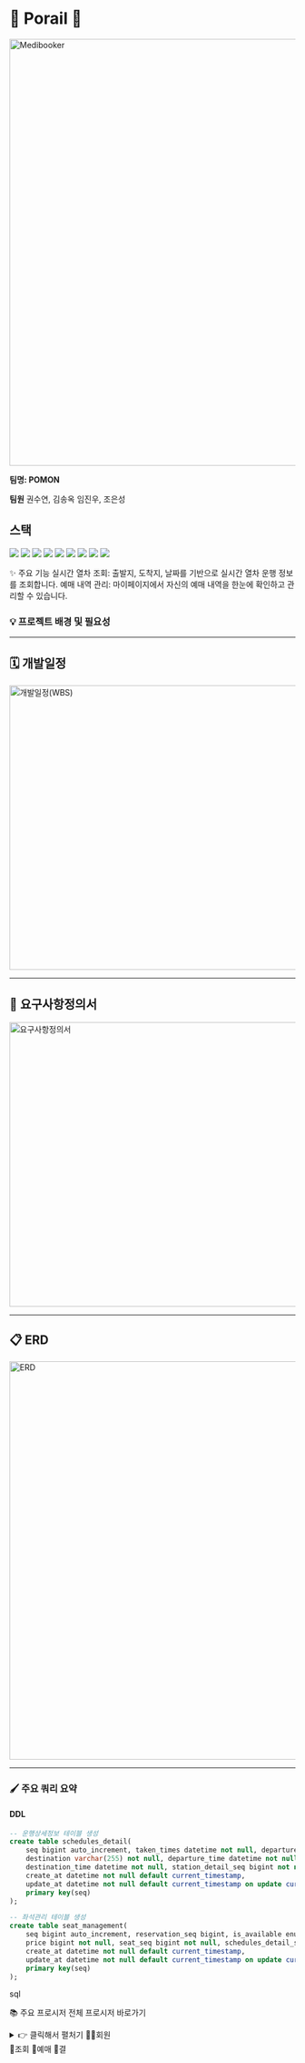 # 🚂 Porail 🚂

<img src="./img/medibooker.jpeg" alt="Medibooker" width="1000" height="750"/>

**팀명: POMON**

**팀원**
권수연, 김송옥 임진우, 조은성

## 스택
<p>
<img src="https://img.shields.io/badge/mariaDB-003545?style=for-the-badge&logo=mariaDB&logoColor=white">
<img src="https://img.shields.io/badge/mysql-4479A1?style=for-the-badge&logo=mysql&logoColor=white">
<img src="https://img.shields.io/badge/datagrip-000000?style=for-the-badge&logo=datagrip&logoColor=white">
<img src="https://img.shields.io/badge/visualstudiocode-007ACC?style=for-the-badge&logo=visualstudiocode&logoColor=white">
<img src="https://img.shields.io/badge/git-F05032?style=for-the-badge&logo=git&logoColor=white">
<img src="https://img.shields.io/badge/github-181717?style=for-the-badge&logo=github&logoColor=white">
<img src="https://img.shields.io/badge/notion-000000?style=for-the-badge&logo=notion&logoColor=white">
<img src="https://img.shields.io/badge/jira-0052CC?style=for-the-badge&logo=jira&logoColor=white">
<img src="https://img.shields.io/badge/discord-5865F2?style=for-the-badge&logo=discord&logoColor=white">
</p>

✨ 주요 기능
실시간 열차 조회: 출발지, 도착지, 날짜를 기반으로 실시간 열차 운행 정보를 조회합니다.
예매 내역 관리: 마이페이지에서 자신의 예매 내역을 한눈에 확인하고 관리할 수 있습니다.

### 💡 프로젝트 배경 및 필요성

---

## 🗓️ 개발일정
<img src="./img/WBS.png" alt="개발일정(WBS)" width="1000" height="500"/>

---
## 📝 요구사항정의서
<img src="./img/요구사항정의서.png" alt="요구사항정의서" width="1000" height="500"/>

---
## 📋 ERD
<img src="./img/MediBooker.jpg" alt="ERD" width="1000" height="700"/>

---
### 🖌️ 주요 쿼리 요약

#### DDL

```sql
-- 운행상세정보 테이블 생성
create table schedules_detail(
	seq bigint auto_increment, taken_times datetime not null, departure varchar(255) not null,
    destination varchar(255) not null, departure_time datetime not null, 
    destination_time datetime not null, station_detail_seq bigint not null, schedules_seq bigint not null,
	create_at datetime not null default current_timestamp,
    update_at datetime not null default current_timestamp on update current_timestamp,
	primary key(seq)
);

-- 좌석관리 테이블 생성
create table seat_management(
	seq bigint auto_increment, reservation_seq bigint, is_available enum('true', 'false') not null default 'true',
    price bigint not null, seat_seq bigint not null, schedules_detail_seq bigint not null,
	create_at datetime not null default current_timestamp,
    update_at datetime not null default current_timestamp on update current_timestamp,
	primary key(seq)
);

```

sql

📚 주요 프로시저
전체 프로시저 바로가기

<details>
  <summary>👉 클릭해서 펼처기 👩‍💻회원</summary>

  여기에 펼쳐질 내용을 작성합니다.  
  여러 줄도 가능합니다.

</details>
📘조회
📖예매
🧪결




